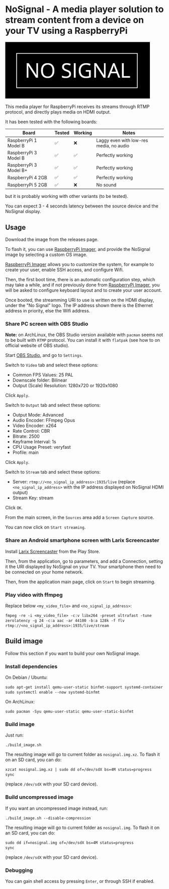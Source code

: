# NoSignal - A media player solution to stream content from a device on your TV using a RaspberryPi

![Logo](logo.png)

This media player for RaspberryPi receives its streams through RTMP protocol,
and directly plays media on HDMI output.

It has been tested with the following boards:

| Board                  | Tested | Working | Notes                                   |
| ---------------------- | ------ | ------- | --------------------------------------- |
| RaspberryPi 1 Model B  | ✅     | ❌      | Laggy even with low-res media, no audio |
| RaspberryPi 3 Model B  | ✅     | ✅      | Perfectly working                       |
| RaspberryPi 3 Model B+ | ✅     | ✅      | Perfectly working                       |
| RaspberryPi 4 2GB      | ✅     | ✅      | Perfectly working                       |
| RaspberryPi 5 2GB      | ✅     | ❌      | No sound                                |

but it is probably working with other variants (to be tested).

You can expect 3 - 4 seconds latency between the source device and the NoSignal
display.

## Usage

Download the image from the releases page.

To flash it, you can use [RaspberryPi Imager](https://www.raspberrypi.com/software/),
and provide the NoSignal image by selecting a custom OS image.

[RaspberryPi Imager](https://www.raspberrypi.com/software/) allows you to
customize the system, for example to create your user, enable SSH access,
and configure Wifi.

Then, the first boot time, there is an automatic configuration step, which may
take a while, and if not previously done from
[RaspberryPi Imager](https://www.raspberrypi.com/software/), you will be asked
to configure keyboard layout and to create your user account.

Once booted, the streamming URI to use is written on the HDMI display, under
the "No Signal" logo. The IP address shown there is the Ethernet address in
priority, else the Wifi address.

### Share PC screen with OBS Studio

**Note:** on ArchLinux, the OBS Studio version available with `pacman` seems
not to be built with `RTMP` protocol. You can install it with `flatpak` (see
how to on official website of OBS studio).

Start [OBS Studio](https://obsproject.com), and go to `Settings`.

Switch to `Video` tab and select these options:

- Common FPS Values: 25 PAL
- Downscale folder: Bilinear
- Output (Scale) Resolution: 1280x720 or 1920x1080

Click `Apply`.

Switch to `Output` tab and select these options:

- Output Mode: Advanced
- Audio Encoder: FFmpeg Opus
- Video Encoder: x264
- Rate Control: CBR
- Bitrate: 2500
- Keyframe Interval: 1s
- CPU Usage Preset: veryfast
- Profile: main

Click `Apply`.

Switch to `Stream` tab and select these options:

- Server: `rtmp://<no_signal_ip_address>:1935/live` (replace
  `<no_signal_ip_address>` with the IP address displayed on NoSignal HDMI
  output)
- Stream Key: stream

Click `OK`.

From the main screen, in the `Sources` area add a `Screen Capture` source.

You can now click on `Start streaming`.

### Share an Android smartphone screen with Larix Screencaster

Install [Larix
Screencaster](https://play.google.com/store/apps/details?id=com.wmspanel.larix_screencaster)
from the Play Store.

Then, from the application, go to parameters, and add a Connection, setting it
the URI displayed by NoSignal on your TV. Your smartphone then need to be
connected on your home network.

Then, from the application main page, click on `Start` to begin streaming.

### Play video with ffmpeg

Replace below `<my_video_file>` and `<no_signal_ip_address>`:

```
fmpeg -re -i <my_video_file> -c:v libx264 -preset ultrafast -tune zerolatency -g 24 -c:a aac -ar 44100 -b:a 128k -f flv rtmp://<no_signal_ip_address>:1935/live/stream
```

## Build image

Follow this section if you want to build your own NoSignal image.

### Install dependencies

On Debian / Ubuntu:

```
sudo apt-get install qemu-user-static binfmt-support systemd-container
sudo systemctl enable --now systemd-binfmt
```

On ArchLinux:

```
sudo pacman -Syu qemu-user-static qemu-user-static-binfmt
```

### Build image

Just run:

```
./build_image.sh
```

The resulting image will go to current folder as `nosignal.img.xz`.
To flash it on an SD card, you can do:

```
xzcat nosignal.img.xz | sudo dd of=/dev/sdX bs=4M status=progress
sync
```

(replace `/dev/sdX` with your SD card device).

### Build uncompressed image

If you want an uncompressed image instead, run:

```
./build_image.sh --disable-compression
```

The resulting image will go to current folder as `nosignal.img`.
To flash it on an SD card, you can do:

```
sudo dd if=nosignal.img of=/dev/sdX bs=4M status=progress
sync
```

(replace `/dev/sdX` with your SD card device).

### Debugging

You can gain shell access by pressing `Enter`, or through SSH if enabled.
